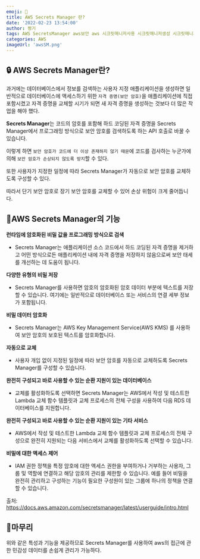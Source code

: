 ```yaml
---
emoji: 🔑
title: AWS Secrets Manager 란?
date: '2022-02-23 13:54:00'
author: 쩡기
tags: AWS SecretsManager aws보안 aws 시크릿매니저사용 시크릿매니저생성 시크릿매니저란
categories: AWS
imageUrl: 'awsSM.png'
---
```


## 🔒 AWS Secrets Manager란?
과거에는 데이터베이스에서 정보를 검색하는 사용자 지정 애플리케이션을 생성하면 일반적으로 데이터베이스에 액세스하기 위한 `자격 증명(보안 암호)`을 애플리케이션에 직접 포함시켰고
자격 증명을 교체할 시기가 되면 새 자격 증명을 생성하는 것보다 더 많은 작업을 해야 했다.

**Secrets Manager**는 코드의 암호를 포함해 하드 코딩된 자격 증명을 Secrets Manager에서 프로그래밍 방식으로 보안 암호를 검색하도록 하는 API 호출로 바꿀 수 있습니다.

이렇게 하면 `보안 암호가 코드에 더 이상 존재하지 않기 때문`에 코드를 검사하는 누군가에 의해 `보안 암호가 손상되지 않도록 방지`할 수 있다. 

또한 사용자가 지정한 일정에 따라 Secrets Manager가 자동으로 보안 암호를 교체하도록 구성할 수 있다. 

따라서 단기 보안 암호로 장기 보안 암호를 교체할 수 있어 손상 위험이 크게 줄어듭니다.

## 🍕AWS Secrets Manager의 기능

**런타임에 암호화된 비밀 값을 프로그래밍 방식으로 검색**

- Secrets Manager는 애플리케이션 소스 코드에서 하드 코딩된 자격 증명을 제거하고 어떤 방식으로든 애플리케이션 내에 자격 증명을 저장하지 않음으로써 보안 태세를 개선하는 데 도움이 됩니다. 

**다양한 유형의 비밀 저장**

- Secrets Manager를 사용하면 암호의 암호화된 암호 데이터 부분에 텍스트를 저장할 수 있습니다. 여기에는 일반적으로 데이터베이스 또는 서비스의 연결 세부 정보가 포함됩니다.

**비밀 데이터 암호화**

- Secrets Manager는 AWS Key Management Service(AWS KMS) 를 사용하여 보안 암호의 보호된 텍스트를 암호화합니다.

**자동으로 교체**

- 사용자 개입 없이 지정된 일정에 따라 보안 암호를 자동으로 교체하도록 Secrets Manager를 구성할 수 있습니다.

**완전히 구성되고 바로 사용할 수 있는 순환 지원이 있는 데이터베이스**

- 교체를 활성화하도록 선택하면 Secrets Manager는 AWS에서 작성 및 테스트한 Lambda 교체 함수 템플릿과 교체 프로세스의 전체 구성을 사용하여 다음 RDS 데이터베이스를 지원합니다.

**완전히 구성되고 바로 사용할 수 있는 순환 지원이 있는 기타 서비스**

- AWS에서 작성 및 테스트한 Lambda 교체 함수 템플릿과 교체 프로세스의 전체 구성으로 완전히 지원되는 다음 서비스에서 교체를 활성화하도록 선택할 수 있습니다.

**비밀에 대한 액세스 제어**

- IAM 권한 정책을 특정 암호에 대한 액세스 권한을 부여하거나 거부하는 사용자, 그룹 및 역할에 연결하고 해당 암호의 관리를 제한할 수 있습니다. 예를 들어 비밀을 완전히 관리하고 구성하는 기능이 필요한 구성원이 있는 그룹에 하나의 정책을 연결할 수 있습니다.

출처: https://docs.aws.amazon.com/secretsmanager/latest/userguide/intro.html

## 🌭마무리
위와 같은 특성과 기능을 제공하므로 Secrets Manager를 사용하여 aws의 접근에 관한 민감성 데이터를 손쉽게 관리가 가능하다.
<br>
<br>

```toc

```
